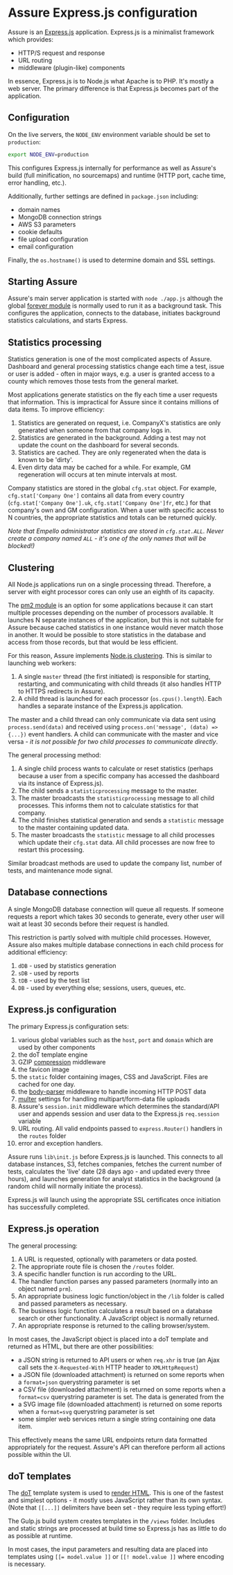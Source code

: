 # Assure Express.js configuration

Assure is an [Express.js](https://expressjs.com/) application. Express.js is a minimalist framework which provides:

* HTTP/S request and response
* URL routing
* middleware (plugin-like) components

In essence, Express.js is to Node.js what Apache is to PHP. It's mostly a web server. The primary difference is that Express.js becomes part of the application.


## Configuration

On the live servers, the `NODE_ENV` environment variable should be set to `production`:

```bash
export NODE_ENV=production
```

This configures Express.js internally for performance as well as Assure's build (full minification, no sourcemaps) and runtime (HTTP port, cache time, error handling, etc.).

Additionally, further settings are defined in `package.json` including:

* domain names
* MongoDB connection strings
* AWS S3 parameters
* cookie defaults
* file upload configuration
* email configuration

Finally, the `os.hostname()` is used to determine domain and SSL settings.


## Starting Assure

Assure's main server application is started with `node ./app.js` although the global [forever module](https://www.npmjs.com/package/forever) is normally used to run it as a background task. This configures the application, connects to the database, initiates background statistics calculations, and starts Express.


## Statistics processing

Statistics generation is one of the most complicated aspects of Assure. Dashboard and general processing statistics change each time a test, issue or user is added - often in major ways, e.g. a user is granted access to a county which removes those tests from the general market.

Most applications generate statistics on the fly each time a user requests that information. This is impractical for Assure since it contains millions of data items. To improve efficiency:

1. Statistics are generated on request, i.e. CompanyX's statistics are only generated when someone from that company logs in.
1. Statistics are generated in the background. Adding a test may not update the count on the dashboard for several seconds.
1. Statistics are cached. They are only regenerated when the data is known to be 'dirty'.
1. Even dirty data may be cached for a while. For example, GM regeneration will occurs at ten minute intervals at most.

Company statistics are stored in the global `cfg.stat` object. For example, `cfg.stat['Company One']` contains all data from every country (`cfg.stat['Company One'].uk`, `cfg.stat['Company One']fr`, etc.) for that company's own and GM configuration. When a user with specific access to N countries, the appropriate statistics and totals can be returned quickly.

*Note that Empello administrator statistics are stored in `cfg.stat.ALL`. Never create a company named `ALL` - it's one of the only names that will be blocked!)*


## Clustering

All Node.js applications run on a single processing thread. Therefore, a server with eight processor cores can only use an eighth of its capacity.

The [pm2 module](https://www.npmjs.com/package/pm2) is an option for some applications because it can start multiple processes depending on the number of processors available. It launches N separate instances of the application, but this is not suitable for Assure because cached statistics in one instance would never match those in another. It would be possible to store statistics in the database and access from those records, but that would be less efficient.

For this reason, Assure implements [Node.js clustering](https://nodejs.org/api/cluster.html). This is similar to launching web workers:

1. A single `master` thread (the first initiated) is responsible for starting, restarting, and communicating with child threads (it also handles HTTP to HTTPS redirects in Assure).
1. A child thread is launched for each processor (`os.cpus().length`). Each handles a separate instance of the Express.js application.

The master and a child thread can only communicate via data sent using `process.send(data)` and received using `process.on('message', (data) => {...})` event handlers. A child can communicate with the master and vice versa - *it is not possible for two child processes to communicate directly*.

The general processing method:

1. A single child process wants to calculate or reset statistics (perhaps because a user from a specific company has accessed the dashboard via its instance of Express.js).
1. The child sends a `statisticprocessing` message to the master.
1. The master broadcasts the `statisticprocessing` message to all child processes. This informs them not to calculate statistics for that company.
1. The child finishes statistical generation and sends a `statistic` message to the master containing updated data.
1. The master broadcasts the `statistic` message to all child processes which update their `cfg.stat` data. All child processes are now free to restart this processing.

Similar broadcast methods are used to update the company list, number of tests, and maintenance mode signal.


## Database connections

A single MongoDB database connection will queue all requests. If someone requests a report which takes 30 seconds to generate, every other user will wait at least 30 seconds before their request is handled.

This restriction is partly solved with multiple child processes. However, Assure also makes multiple database connections in each child process for additional efficiency:

1. `dDB` - used by statistics generation
1. `sDB` - used by reports
1. `tDB` - used by the test list
1. `DB` - used by everything else; sessions, users, queues, etc.


## Express.js configuration

The primary Express.js configuration sets:

1. various global variables such as the `host`, `port` and `domain` which are used by other components
1. the doT template engine
1. GZIP [compression](https://www.npmjs.com/package/compression) middleware
1. the favicon image
1. the `static` folder containing images, CSS and JavaScript. Files are cached for one day.
1. the [body-parser](https://www.npmjs.com/package/body-parser) middleware to handle incoming HTTP POST data
1. [multer](https://www.npmjs.com/package/multer) settings for handling multipart/form-data file uploads
1. Assure's `session.init` middleware which determines the standard/API user and appends session and user data to the Express.js `req.session` variable
1. URL routing. All valid endpoints passed to `express.Router()` handlers in the `routes` folder
1. error and exception handlers.

Assure runs `lib\init.js` before Express.js is launched. This connects to all database instances, S3, fetches companies, fetches the current number of tests, calculates the 'live' date (28 days ago - and updated every three hours), and launches generation for analyst statistics in the background (a random child will normally initiate the process).

Express.js will launch using the appropriate SSL certificates once initiation has successfully completed.


## Express.js operation

The general processing:

1. A URL is requested, optionally with parameters or data posted.
1. The appropriate route file is chosen the `/routes` folder.
1. A specific handler function is run according to the URL.
1. The handler function parses any passed parameters (normally into an object named `prm`).
1. An appropriate business logic function/object in the `/lib` folder is called and passed parameters as necessary.
1. The business logic function calculates a result based on a database search or other functionality. A JavaScript object is normally returned.
1. An appropriate response is returned to the calling browser/system.

In most cases, the JavaScript object is placed into a doT template and returned as HTML, but there are other possibilities:

* a JSON string is returned to API users or when `req.xhr` is true (an Ajax call sets the `X-Requested-With` HTTP header to `XMLHttpRequest`)
* a JSON file (downloaded attachment) is returned on some reports when a `format=json` querystring parameter is set
* a CSV file (downloaded attachment) is returned on some reports when a `format=csv` querystring parameter is set. The data is generated from the
* a SVG image file (downloaded attachment) is returned on some reports when a `format=svg` querystring parameter is set
* some simpler web services return a single string containing one data item.

This effectively means the same URL endpoints return data formatted appropriately for the request. Assure's API can therefore perform all actions possible within the UI.


## doT templates

The [doT](https://www.npmjs.com/package/dot) template system is used to [render HTML](http://olado.github.io/doT/). This is one of the fastest and simplest options - it mostly uses JavaScript rather than its own syntax. (Note that `[[...]]` delimiters have been set - they require less typing effort!)

The Gulp.js build system creates templates in the `/views` folder. Includes and static strings are processed at build time so Express.js has as little to do as possible at runtime.

In most cases, the input parameters and resulting data are placed into templates using `[[= model.value ]]` or `[[! model.value ]]` where encoding is necessary.
